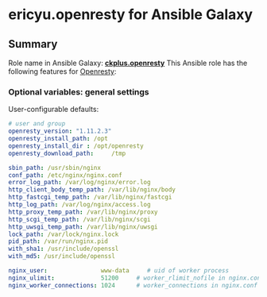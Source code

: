 
ericyu.openresty for Ansible Galaxy
============

## Summary

Role name in Ansible Galaxy: **[ckplus.openresty](https://galaxy.ansible.com/ckplus/ansible_openresty)**
This Ansible role has the following features for [Openresty](https://openresty.org/en/):


### Optional variables: general settings


User-configurable defaults:

```yaml
# user and group
openresty_version: "1.11.2.3"
openresty_install_path: /opt
openresty_install_dir : /opt/openresty
openresty_download_path:     /tmp

sbin_path: /usr/sbin/nginx
conf_path: /etc/nginx/nginx.conf
error_log_path: /var/log/nginx/error.log
http_client_body_temp_path: /var/lib/nginx/body
http_fastcgi_temp_path: /var/lib/nginx/fastcgi
http_log_path: /var/log/nginx/access.log
http_proxy_temp_path: /var/lib/nginx/proxy
http_scgi_temp_path: /var/lib/nginx/scgi
http_uwsgi_temp_path: /var/lib/nginx/uwsgi
lock_path: /var/lock/nginx.lock
pid_path: /var/run/nginx.pid
with_sha1: /usr/include/openssl
with_md5: /usr/include/openssl

nginx_user:               www-data     # uid of worker process
nginx_ulimit:             51200     # worker_rlimit_nofile in nginx.conf
nginx_worker_connections: 1024      # worker_connections in nginx.conf
```